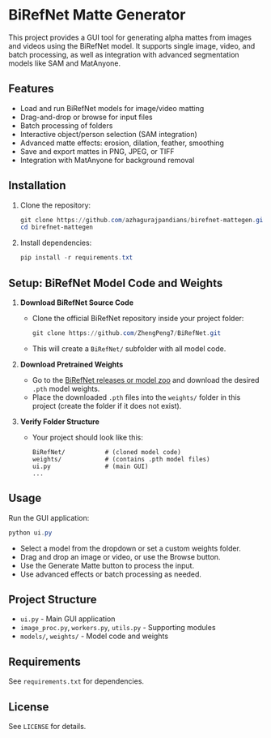 # BiRefNet Matte Generator

This project provides a GUI tool for generating alpha mattes from images and videos using the BiRefNet model. It supports single image, video, and batch processing, as well as integration with advanced segmentation models like SAM and MatAnyone.

## Features
- Load and run BiRefNet models for image/video matting
- Drag-and-drop or browse for input files
- Batch processing of folders
- Interactive object/person selection (SAM integration)
- Advanced matte effects: erosion, dilation, feather, smoothing
- Save and export mattes in PNG, JPEG, or TIFF
- Integration with MatAnyone for background removal

## Installation
1. Clone the repository:
   ```powershell
   git clone https://github.com/azhagurajpandians/birefnet-mattegen.git
   cd birefnet-mattegen
   ```
2. Install dependencies:
   ```powershell
   pip install -r requirements.txt
   ```

## Setup: BiRefNet Model Code and Weights

1. **Download BiRefNet Source Code**
   - Clone the official BiRefNet repository inside your project folder:
     ```powershell
     git clone https://github.com/ZhengPeng7/BiRefNet.git
     ```
   - This will create a `BiRefNet/` subfolder with all model code.

2. **Download Pretrained Weights**
   - Go to the [BiRefNet releases or model zoo](https://github.com/ZhengPeng7/BiRefNet) and download the desired `.pth` model weights.
   - Place the downloaded `.pth` files into the `weights/` folder in this project (create the folder if it does not exist).

3. **Verify Folder Structure**
   - Your project should look like this:
     ```
     BiRefNet/           # (cloned model code)
     weights/            # (contains .pth model files)
     ui.py               # (main GUI)
     ...
     ```

## Usage
Run the GUI application:
```powershell
python ui.py
```

- Select a model from the dropdown or set a custom weights folder.
- Drag and drop an image or video, or use the Browse button.
- Use the Generate Matte button to process the input.
- Use advanced effects or batch processing as needed.

## Project Structure
- `ui.py` - Main GUI application
- `image_proc.py`, `workers.py`, `utils.py` - Supporting modules
- `models/`, `weights/` - Model code and weights

## Requirements
See `requirements.txt` for dependencies.

## License
See `LICENSE` for details.
